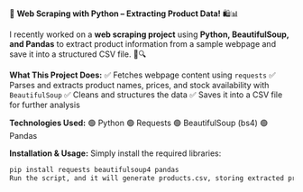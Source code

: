 🚀 **Web Scraping with Python – Extracting Product Data!** 🛍️📊 

I recently worked on a **web scraping project** using **Python, BeautifulSoup, and Pandas** to extract product information from a sample webpage and save it into a structured CSV file. 📄🔍 

**What This Project Does:** 
✅ Fetches webpage content using `requests` 
✅ Parses and extracts product names, prices, and stock availability with `BeautifulSoup` 
✅ Cleans and structures the data 
✅ Saves it into a CSV file for further analysis 

**Technologies Used:** 
🟢 Python 
🟢 Requests 
🟢 BeautifulSoup (bs4) 
🟢 Pandas 

 **Installation & Usage:** 
Simply install the required libraries: 
```bash 
pip install requests beautifulsoup4 pandas 
Run the script, and it will generate products.csv, storing extracted product data.
